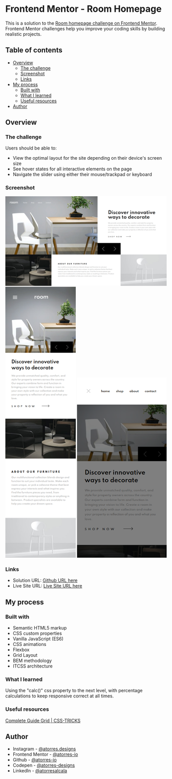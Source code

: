 # Frontend Mentor - Room Homepage

This is a solution to the [Room homepage challenge on Frontend Mentor](https://www.frontendmentor.io/challenges/room-homepage-BtdBY_ENq). Frontend Mentor challenges help you improve your coding skills by building realistic projects.

## Table of contents

- [Overview](#overview)
  - [The challenge](#the-challenge)
  - [Screenshot](#screenshot)
  - [Links](#links)
- [My process](#my-process)
  - [Built with](#built-with)
  - [What I learned](#what-i-learned)
  - [Useful resources](#useful-resources)
- [Author](#author)

## Overview

### The challenge

Users should be able to:

- View the optimal layout for the site depending on their device's screen size
- See hover states for all interactive elements on the page
- Navigate the slider using either their mouse/trackpad or keyboard

### Screenshot

<img src='sources/assets/images/final.app/design-desktop.png' width='640px' />
<img src='sources/assets/images/final.app/design-mobile.png' width='220px' />
<img src='sources/assets/images/final.app/design-mobile-dropdown.png' width='280px' />

### Links

- Solution URL: [Github URL here](https://github.com/atorres-io/frontend-mentor-room-homepage)
- Live Site URL: [Live Site URL here](https://nifty-swartz-7b904b.netlify.app/)

## My process

### Built with

- Semantic HTML5 markup
- CSS custom properties
- Vanilla JavaScript (ES6)
- CSS animations
- Flexbox
- Grid Layout
- BEM methodology
- ITCSS architecture

### What I learned

Using the "calc()" css property to the next level, with percentage calculations to keep responsive correct at all times.

### Useful resources

[Complete Guide Grid | CSS-TRICKS](https://css-tricks.com/snippets/css/complete-guide-grid/)

## Author

- Instagram - [@atorres.designs](https://www.instagram.com/atorres.designs/)
- Frontend Mentor - [@atorres-io](https://www.frontendmentor.io/profile/atorres-io)
- Github - [@atorres-io](https://github.com/atorres-io)
- Codepen - [@atorres-designs](https://codepen.io/atorres-designs)
- LinkedIn - [@atorresalcala](https://www.linkedin.com/in/atorresalcala)
